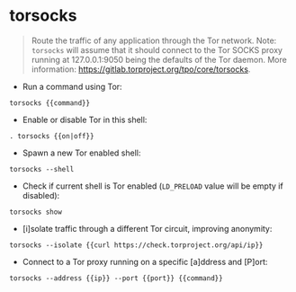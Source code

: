 # torsocks

> Route the traffic of any application through the Tor network.
> Note: `torsocks` will assume that it should connect to the Tor SOCKS proxy running at 127.0.0.1:9050 being the defaults of the Tor daemon.
> More information: <https://gitlab.torproject.org/tpo/core/torsocks>.

- Run a command using Tor:

`torsocks {{command}}`

- Enable or disable Tor in this shell:

`. torsocks {{on|off}}`

- Spawn a new Tor enabled shell:

`torsocks --shell`

- Check if current shell is Tor enabled (`LD_PRELOAD` value will be empty if disabled):

`torsocks show`

- [i]solate traffic through a different Tor circuit, improving anonymity:

`torsocks --isolate {{curl https://check.torproject.org/api/ip}}`

- Connect to a Tor proxy running on a specific [a]ddress and [P]ort:

`torsocks --address {{ip}} --port {{port}} {{command}}`
